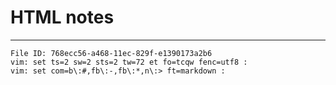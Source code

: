 # HTML notes

----

    File ID: 768ecc56-a468-11ec-829f-e1390173a2b6
    vim: set ts=2 sw=2 sts=2 tw=72 et fo=tcqw fenc=utf8 :
    vim: set com=b\:#,fb\:-,fb\:*,n\:> ft=markdown :
